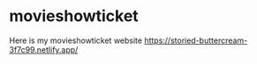 # movieshowticket
Here is my movieshowticket website
https://storied-buttercream-3f7c99.netlify.app/
